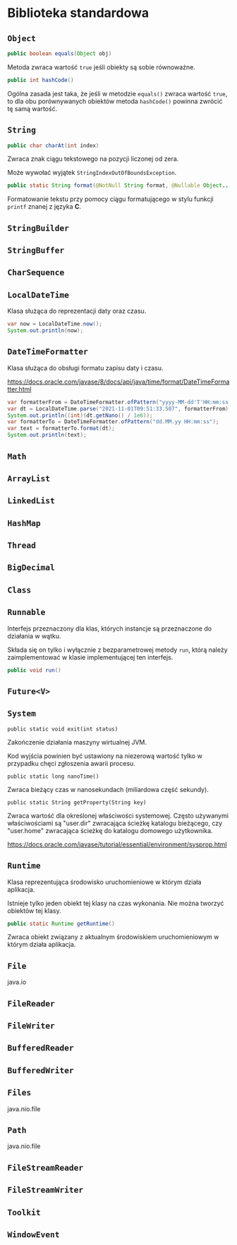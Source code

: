# Biblioteka standardowa

## ``Object``

```java
public boolean equals(Object obj)
```

Metoda zwraca wartość ``true`` jeśli obiekty są sobie równoważne.

```java
public int hashCode()
```

Ogólna zasada jest taka, że jeśli w metodzie ``equals()`` zwraca wartość ``true``, to dla obu porównywanych obiektów metoda ``hashCode()`` powinna zwrócić tę samą wartość.

## ``String``

```java
public char charAt(int index)
```

Zwraca znak ciągu tekstowego na pozycji liczonej od zera.

Może wywołać wyjątek ``StringIndexOutOfBoundsException``.

```java
public static String format(@NotNull String format, @Nullable Object... args);
```

Formatowanie tekstu przy pomocy ciągu formatującego w stylu funkcji ``printf`` znanej z języka **C**.

## ``StringBuilder``

## ``StringBuffer``

## ``CharSequence``

## ``LocalDateTime``

Klasa służąca do reprezentacji daty oraz czasu.

```java
var now = LocalDateTime.now();
System.out.println(now);
```

## ``DateTimeFormatter``

Klasa służąca do obsługi formatu zapisu daty i czasu.

https://docs.oracle.com/javase/8/docs/api/java/time/format/DateTimeFormatter.html

```java
var formatterFrom = DateTimeFormatter.ofPattern("yyyy-MM-dd'T'HH:mm:ss.SSS");
var dt = LocalDateTime.parse("2021-11-01T09:51:33.507", formatterFrom);
System.out.println((int)(dt.getNano() / 1e6));
var formatterTo = DateTimeFormatter.ofPattern("dd.MM.yy HH:mm:ss");
var text = formatterTo.format(dt);
System.out.println(text);
```

## ``Math``

## ``ArrayList``

## ``LinkedList``

## ``HashMap``

## ``Thread``

## ``BigDecimal``

## ``Class``

## ``Runnable``

Interfejs przeznaczony dla klas, których instancje są przeznaczone do działania w wątku.

Składa się on tylko i wyłącznie z bezparametrowej metody ``run``, którą należy zaimplementować w klasie implementującej ten interfejs.

```java
public void run()
```

## ``Future<V>``

## ``System``

```
public static void exit(int status)
```

Zakończenie działania maszyny wirtualnej JVM.

Kod wyjścia powinien być ustawiony na niezerową wartość tylko w przypadku chęci zgłoszenia awarii procesu.

```
public static long nanoTime()
```

Zwraca bieżący czas w nanosekundach (miliardowa część sekundy).

```
public static String getProperty(String key)
```

Zwraca wartość dla określonej właściwości systemowej. Często używanymi właściwościami są "user.dir" zwracająca ścieżkę katalogu bieżącego, czy "user.home" zwracająca ścieżkę do katalogu domowego użytkownika.

https://docs.oracle.com/javase/tutorial/essential/environment/sysprop.html

## ``Runtime``

Klasa reprezentująca środowisko uruchomieniowe w którym działa aplikacja.

Istnieje tylko jeden obiekt tej klasy na czas wykonania. Nie można tworzyć obiektów tej klasy.

```java
public static Runtime getRuntime()
```

Zwraca obiekt związany z aktualnym środowiskiem uruchomieniowym w którym działa aplikacja.

## ``File``

java.io

## ``FileReader``

## ``FileWriter``

## ``BufferedReader``

## ``BufferedWriter``

## ``Files``

java.nio.file

## ``Path``

java.nio.file

## ``FileStreamReader``

## ``FileStreamWriter``

## ``Toolkit``

## ``WindowEvent``
